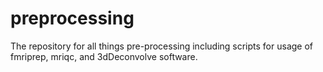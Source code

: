 # preprocessing

The repository for all things pre-processing including scripts for usage of fmriprep, mriqc, and 3dDeconvolve software.
